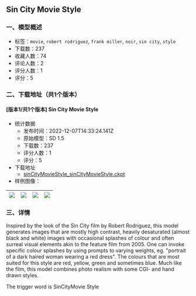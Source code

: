 ## Sin City Movie Style
### 一、模型概述

- 标签：`movie`, `robert rodriguez`, `frank miller`, `noir`, `sin city`, `style`
- 下载数：237
- 收藏人数：74
- 评论人数：2
- 评分人数：1
- 评分：5

### 二、下载地址（共1个版本）

#### [版本1/共1个版本] Sin City Movie Style

- 统计数据
  - 发布时间：2022-12-07T14:33:24.141Z
  - 原始模型：SD 1.5
  - 下载数：237
  - 评分人数：1
  - 评分：5
- 下载地址
  - [sinCityMovieStyle_sinCityMovieStyle.ckpt](https://civitai.com/api/download/models/1293)
- 样例图像：

| <img src="https://image.civitai.com/xG1nkqKTMzGDvpLrqFT7WA/26bd1a64-5c6e-459b-80dc-51fc6ca4a300/width=450/10661.jpeg" /> | <img src="https://image.civitai.com/xG1nkqKTMzGDvpLrqFT7WA/ad4d34cc-1fc1-482c-b72e-7c5a37997e00/width=450/10668.jpeg" /> | <img src="https://image.civitai.com/xG1nkqKTMzGDvpLrqFT7WA/c9b7e851-1a13-46df-9d97-82ff5852dd00/width=450/10667.jpeg" /> | <img src="https://image.civitai.com/xG1nkqKTMzGDvpLrqFT7WA/48991cbb-c704-4274-6370-e751f4465d00/width=450/10666.jpeg" /> |
| ---- | ---- | ---- | ---- |


### 三、详情
<p>Inspired by the look of the Sin City film by Robert Rodriguez, this model generates images that are mostly high contrast, heavily desaturated (almost black and white) images with occasional splashes of colour and often surreal visual elements akin to the feature film from 2005. One can invoke specific colour splashes by using prompts to varying weights, eg. "portrait of a dark haired woman wearing a red dress". The colours that are most suited for this style are red, yellow, green and sometimes blue. Much like the film, this model combines photo realism with some CGI- and hand drawn styles.</p><p>The trigger word is SinCityMovie Style</p>
